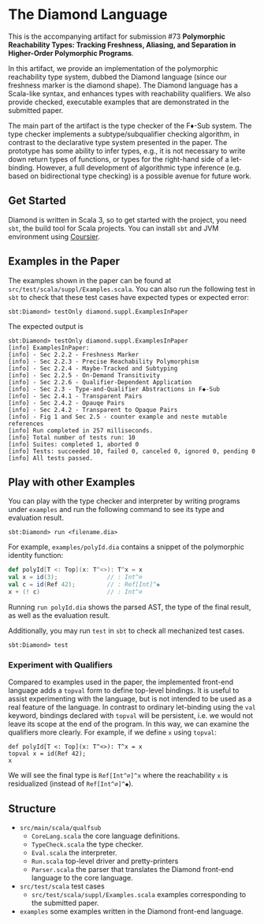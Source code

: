 # The Diamond Language

This is the accompanying artifact for submission #73 __Polymorphic Reachability
Types: Tracking Freshness, Aliasing, and Separation in Higher-Order Polymorphic
Programs__.

In this artifact, we provide an implementation of the polymorphic reachability
type system, dubbed the Diamond language (since our freshness marker is the
diamond shape).
The Diamond language has a Scala-like syntax, and enhances types with
reachability qualifiers.
We also provide checked, executable examples that are demonstrated in
the submitted paper.

The main part of the artifact is the type checker of the F♦-Sub system.
The type checker implements a subtype/subqualifier checking algorithm,
in contrast to the declarative type system presented in the paper.
The prototype has some ability to infer types, e.g., it is not
necessary to write down return types of functions, or types for the right-hand
side of a let-binding.
However, a full development of algorithmic type inference (e.g. based on
bidirectional type checking) is a possible avenue for future work.

## Get Started

Diamond is written in Scala 3, so to get started with the project, you need
`sbt`, the build tool for Scala projects.  You can install `sbt` and JVM
environment using [Coursier](https://get-coursier.io/docs/cli-installation).

## Examples in the Paper

The examples shown in the paper can be found at `src/test/scala/suppl/Examples.scala`.
You can also run the following test in `sbt` to check that these test cases have expected types
or expected error:

```
sbt:Diamond> testOnly diamond.suppl.ExamplesInPaper
```

The expected output is

```
sbt:Diamond> testOnly diamond.suppl.ExamplesInPaper
[info] ExamplesInPaper:
[info] - Sec 2.2.2 - Freshness Marker
[info] - Sec 2.2.3 - Precise Reachability Polymorphism
[info] - Sec 2.2.4 - Maybe-Tracked and Subtyping
[info] - Sec 2.2.5 - On-Demand Transitivity
[info] - Sec 2.2.6 - Qualifier-Dependent Application
[info] - Sec 2.3 - Type-and-Qualifier Abstractions in F◆-Sub
[info] - Sec 2.4.1 - Transparent Pairs
[info] - Sec 2.4.2 - Opauqe Pairs
[info] - Sec 2.4.2 - Transparent to Opaque Pairs
[info] - Fig 1 and Sec 2.5 - counter example and neste mutable references
[info] Run completed in 257 milliseconds.
[info] Total number of tests run: 10
[info] Suites: completed 1, aborted 0
[info] Tests: succeeded 10, failed 0, canceled 0, ignored 0, pending 0
[info] All tests passed.
```

## Play with other Examples

You can play with the type checker and interpreter by writing programs under `examples` and run
the following command to see its type and evaluation result.

```
sbt:Diamond> run <filename.dia>
```

For example, `examples/polyId.dia` contains a snippet of the polymorphic identity function:

```scala
def polyId[T <: Top](x: T^<>): T^x = x
val x = id(3);              // : Int^∅
val c = id(Ref 42);         // : Ref[Int]^◆
x + (! c)                   // : Int^∅
```

Running `run polyId.dia` shows the parsed AST, the type of the final result, as
well as the evaluation result.

Additionally, you may run `test` in `sbt` to check all mechanized test cases.

```
sbt:Diamond> test
```

### Experiment with Qualifiers

Compared to examples used in the paper, the implemented front-end language adds
a `topval` form to define top-level bindings.
It is useful to assist experimenting with the language, but is not intended to
be used as a real feature of the language.
In contrast to ordinary let-binding using the `val` keyword, bindings declared
with `topval` will be persistent, i.e. we would not leave its scope at the end
of the program.  In this way, we can examine the qualifiers more clearly.
For example, if we define `x` using `topval`:

```
def polyId[T <: Top](x: T^<>): T^x = x
topval x = id(Ref 42);
x
```

We will see the final type is `Ref[Int^∅]^x` where the reachability `x` is residualized
(instead of `Ref[Int^∅]^◆`).

## Structure

- `src/main/scala/qualfsub`
    * `CoreLang.scala` the core language definitions.
    * `TypeCheck.scala` the type checker.
    * `Eval.scala` the interpreter.
    * `Run.scala` top-level driver and pretty-printers
    * `Parser.scala` the parser that translates the Diamond front-end language to the core language.
- `src/test/scala` test cases
    * `src/test/scala/suppl/Examples.scala` examples corresponding to the submitted paper.
- `examples` some examples written in the Diamond front-end language.

